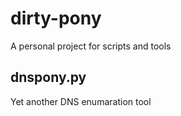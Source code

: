 # dirty-pony
A personal project for scripts and tools
## dnspony.py
Yet another DNS enumaration tool

